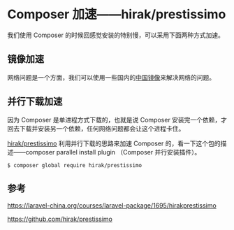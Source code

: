 # Composer 加速——hirak/prestissimo

我们使用 Composer 的时候回感觉安装的特别慢，可以采用下面两种方式加速。

## 镜像加速

网络问题是一个方面，我们可以使用一些国内的[中国镜像](../composer-mirror.md)来解决网络的问题。

## 并行下载加速

因为 Composer 是单进程方式下载的，也就是说 Composer 安装完一个依赖，才回去下载并安装另一个依赖，任何网络问题都会让这个进程卡住。

[hirak/prestissimo](https://github.com/hirak/prestissimo) 利用并行下载的思路来加速 Composer 的，看一下这个包的描述——composer parallel install plugin （Composer 并行安装插件）。

```shell
$ composer global require hirak/prestissimo
```

## 参考

https://laravel-china.org/courses/laravel-package/1695/hirakprestissimo

https://github.com/hirak/prestissimo
